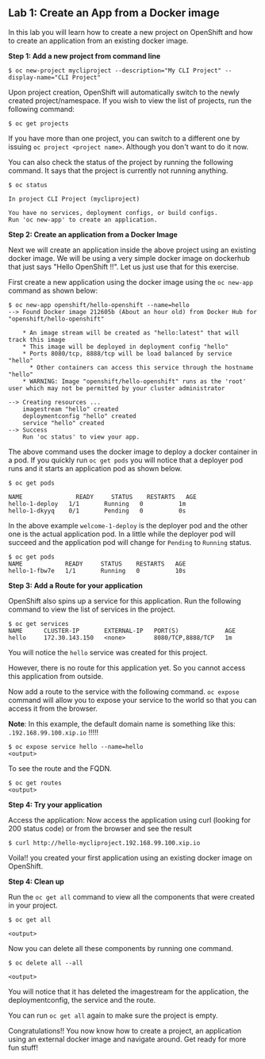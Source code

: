 ## Lab 1: Create an App from a Docker image

In this lab you will learn how to create a new project on OpenShift and how to create an application from an existing docker image.

**Step 1: Add a new project from command line**

```
$ oc new-project mycliproject --description="My CLI Project" --display-name="CLI Project"
```
Upon project creation, OpenShift will automatically switch to the newly created project/namespace. If you wish to view the list of projects, run the following command:

````
$ oc get projects
````
If you have more than one project, you can switch to a different one by issuing `oc project <project name>`. Although you don't want to do it now.

You can also check the status of the project by running the following command. It says that the project is currently not running anything.

```
$ oc status

In project CLI Project (mycliproject)

You have no services, deployment configs, or build configs.
Run 'oc new-app' to create an application.
```

**Step 2: Create an application from a Docker Image**

Next we will create an application inside the above project using an existing docker image. We will be using a very simple docker image on dockerhub that just says "Hello OpenShift !!". Let us just use that for this exercise.

First create a new application using the docker image using the `oc new-app` command as shown below:

```
$ oc new-app openshift/hello-openshift --name=hello
--> Found Docker image 212605b (About an hour old) from Docker Hub for "openshift/hello-openshift"

    * An image stream will be created as "hello:latest" that will track this image
    * This image will be deployed in deployment config "hello"
    * Ports 8080/tcp, 8888/tcp will be load balanced by service "hello"
      * Other containers can access this service through the hostname "hello"
    * WARNING: Image "openshift/hello-openshift" runs as the 'root' user which may not be permitted by your cluster administrator

--> Creating resources ...
    imagestream "hello" created
    deploymentconfig "hello" created
    service "hello" created
--> Success
    Run 'oc status' to view your app.
```
The above command uses the docker image to deploy a docker container in a pod. If you quickly run `oc get pods` you will notice that a deployer pod runs and it starts an application pod as shown below.

```
$ oc get pods

NAME               READY     STATUS    RESTARTS   AGE
hello-1-deploy   1/1       Running   0          1m
hello-1-dkyyq    0/1       Pending   0          0s
```
In the above example `welcome-1-deploy` is the deployer pod and the other one is the actual application pod. In a little while the deployer pod will succeed and the application pod will change for `Pending` to `Running` status.

```
$ oc get pods
NAME            READY     STATUS    RESTARTS   AGE
hello-1-fbw7e   1/1       Running   0          10s
```

**Step 3: Add a Route for your application**

OpenShift also spins up a service for this application. Run the following command to view the list of services in the project.

```
$ oc get services
NAME      CLUSTER-IP       EXTERNAL-IP   PORT(S)             AGE
hello     172.30.143.150   <none>        8080/TCP,8888/TCP   1m
```

You will notice the `hello` service was created for this project.

However, there is no route for this application yet. So you cannot access this application from outside.

Now add a route to the service with the following command. `oc expose` command will allow you to expose your service to the world so that you can access it from the browser.

**Note**: In this example, the default domain name is something like this: `.192.168.99.100.xip.io` !!!!!

```
$ oc expose service hello --name=hello 
<output>
```

To see the route and the FQDN.
```
$ oc get routes
<output>

```

**Step 4: Try your application**

Access the application: Now access the application using curl (looking for 200 status code) or from the browser and see the result

```
$ curl http://hello-mycliproject.192.168.99.100.xip.io
```

Voila!! you created your first application using an existing docker image on OpenShift.

**Step 4: Clean up**

Run the `oc get all` command to view all the components that were created in your project.

```
$ oc get all

<output>
````

Now you can delete all these components by running one command.

````
$ oc delete all --all

<output>

````
You will notice that it has deleted the imagestream for the application, the deploymentconfig, the service and the route.

You can run `oc get all` again to make sure the project is empty.

Congratulations!! You now know how to create a project, an application using an external docker image and navigate around. Get ready for more fun stuff!
